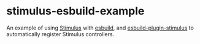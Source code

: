 # stimulus-esbuild-example

An example of using [Stimulus](https://stimulus.hotwired.dev) with [esbuild](https://esbuild.github.io), and [esbuild-plugin-stimulus](https://github.com/zombiezen/esbuild-plugin-stimulus) to automatically register Stimulus controllers.
